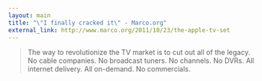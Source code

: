 ```yaml
---
layout: main
title: "\"I finally cracked it\" - Marco.org"
external_link: http://www.marco.org/2011/10/23/the-apple-tv-set
---
```

> The way to revolutionize the TV market is to cut out all of the legacy. No
cable companies. No broadcast tuners. No channels. No DVRs. All internet
delivery. All on-demand. No commercials.

